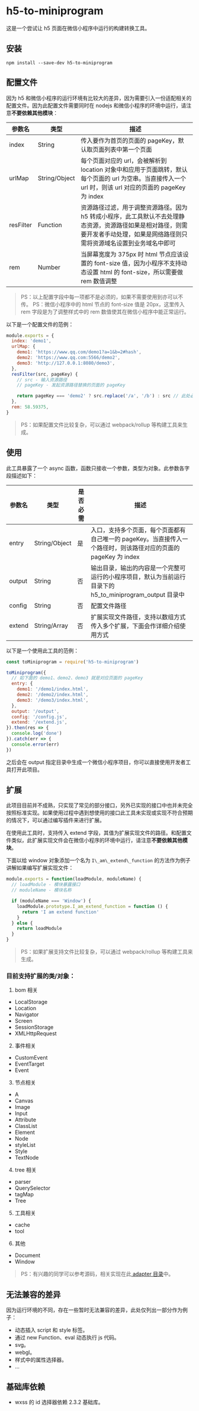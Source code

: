 # h5-to-miniprogram

这是一个尝试让 h5 页面在微信小程序中运行的构建转换工具。

## 安装

```
npm install --save-dev h5-to-miniprogram
```

## 配置文件

因为 h5 和微信小程序的运行环境有比较大的差异，因为需要引入一份适配相关的配置文件。因为此配置文件需要同时在 nodejs 和微信小程序的环境中运行，请注意**不要依赖其他模块**：

| 参数名 | 类型 | 描述 |
|---|---|---|
| index | String | 传入要作为首页的页面的 pageKey，默认取页面列表中第一个页面 |
| urlMap | String/Object | 每个页面对应的 url，会被解析到 location 对象中和应用于页面跳转，默认每个页面的 url 为空串。当直接传入一个 url 时，则该 url 对应的页面的 pageKey 为 index |
| resFilter | Function | 资源路径过滤，用于调整资源路径。因为 h5 转成小程序，此工具默认不去处理静态资源，资源路径如果是相对路径，则需要开发者手动处理，如果是网络路径则只需将资源域名设置到业务域名中即可 |
| rem | Number | 当屏幕宽度为 375px 时 html 节点应该设置的 font-size 值，因为小程序不支持动态设置 html 的 font-size，所以需要做 rem 数值调整 |

> PS：以上配置字段中每一项都不是必须的，如果不需要使用到亦可以不传。
> PS：微信小程序中的 html 节点的 font-size 值是 20px，这里传入 rem 字段是为了调整样式中的 rem 数值使其在微信小程序中能正常运行。

以下是一个配置文件的范例：

```js
module.exports = {
  index: 'demo1',
  urlMap: {
    demo1: 'https://www.qq.com/demo1?a=1&b=2#hash',
    demo2: 'https://www.qq.com:5566/demo2',
    demo3: 'http://127.0.0.1:8080/demo3',
  },
  resFilter(src, pageKey) {
    // src - 输入资源路径
    // pageKey - 发起资源路径替换的页面的 pageKey

    return pageKey === 'demo2' ? src.replace('/a', '/b') : src // 此处必须返回一个资源路径
  },
  rem: 58.59375,
}
```

> PS：如果配置文件比较复杂，可以通过 webpack/rollup 等构建工具来生成。

## 使用

此工具暴露了一个 async 函数，函数只接收一个参数，类型为对象。此参数各字段描述如下：

| 参数名 | 类型 | 是否必需 | 描述 |
|---|---|---|---|
| entry | String/Object | 是 | 入口，支持多个页面，每个页面都有自己唯一的 pageKey。当直接传入一个路径时，则该路径对应的页面的 pageKey 为 index |
| output | String | 否 | 输出目录，输出的内容是一个完整可运行的小程序项目，默认为当前运行目录下的 h5\_to\_miniprogram\_output 目录中 |
| config | String | 否 | 配置文件路径 |
| extend | String/Array | 否 | 扩展实现文件路径，支持以数组方式传入多个扩展，下面会作详细介绍使用方式 |

以下是一个使用此工具的范例：

```js
const toMiniprogram = require('h5-to-miniprogram')

toMiniprogram({
  // 如下面的 demo1、demo2、demo3 就是对应页面的 pageKey
  entry: {
    demo1: '/demo1/index.html',
    demo2: '/demo2/index.html',
    demo3: '/demo3/index.html',
  },
  output: '/output',
  config: '/config.js',
  extend: '/extend.js',
}).then(res => {
  console.log('done')
}).catch(err => {
  console.error(err)
})
```

之后会在 output 指定目录中生成一个微信小程序项目，你可以直接使用开发者工具打开此项目。

## 扩展

此项目目前并不成熟，只实现了常见的部分接口，另外已实现的接口中也并未完全按照标准实现。如果使用过程中遇到想使用的接口此工具未实现或实现不符合预期的情况下，可以通过编写插件来进行扩展。

在使用此工具时，支持传入 extend 字段，其值为扩展实现文件的路径。和配置文件类似，此扩展实现文件会在微信小程序的环境中运行，请注意**不要依赖其他模块**。

下面以给 window 对象添加一个名为 `I\_am\_extend\_function` 的方法作为例子讲解如果编写扩展实现文件：

```js
module.exports = function(loadModule, moduleName) {
  // loadModule - 模块暴露接口
  // moduleName - 模块名称

  if (moduleName === 'Window') {
    loadModule.prototype.I_am_extend_function = function () {
      return 'I am extend function'
    }
  } else {
    return loadModule
  }
}
```

> PS：如果扩展支持文件比较复杂，可以通过 webpack/rollup 等构建工具来生成。

### 目前支持扩展的类/对象：

1. bom 相关

* LocalStorage
* Location
* Navigator
* Screen
* SessionStorage
* XMLHttpRequest

2. 事件相关

* CustomEvent
* EventTarget
* Event

3. 节点相关

* A
* Canvas
* Image
* Input
* Attribute
* ClassList
* Element
* Node
* styleList
* Style
* TextNode

4. tree 相关

* parser
* QuerySelector
* tagMap
* Tree

5. 工具相关

* cache
* tool

6. 其他

* Document
* Window

> PS：有兴趣的同学可以参考源码，相关实现在此[ adapter 目录](./src/template/adapter/)中。

## 无法兼容的差异

因为运行环境的不同，存在一些暂时无法兼容的差异，此处仅列出一部分作为例子：

* 动态插入 script 和 style 标签。
* 通过 new Function、eval 动态执行 js 代码。
* svg。
* webgl。
* 样式中的属性选择器。
* ...

## 基础库依赖

*  wxss 的 id 选择器依赖 2.3.2 基础库。

